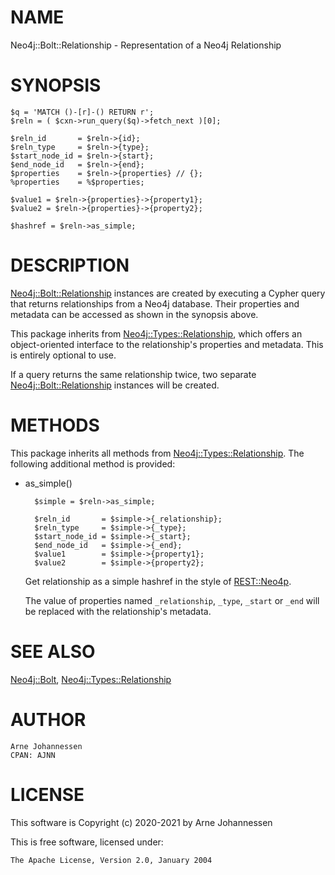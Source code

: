 # NAME

Neo4j::Bolt::Relationship - Representation of a Neo4j Relationship

# SYNOPSIS

    $q = 'MATCH ()-[r]-() RETURN r';
    $reln = ( $cxn->run_query($q)->fetch_next )[0];
    
    $reln_id       = $reln->{id};
    $reln_type     = $reln->{type};
    $start_node_id = $reln->{start};
    $end_node_id   = $reln->{end};
    $properties    = $reln->{properties} // {};
    %properties    = %$properties;
    
    $value1 = $reln->{properties}->{property1};
    $value2 = $reln->{properties}->{property2};
    
    $hashref = $reln->as_simple;

# DESCRIPTION

[Neo4j::Bolt::Relationship](/lib/Neo4j/Bolt/Relationship.md) instances are created by executing
a Cypher query that returns relationships from a Neo4j database.
Their properties and metadata can be accessed as shown in the
synopsis above.

This package inherits from [Neo4j::Types::Relationship](https://metacpan.org/pod/Neo4j::Types::Relationship), which
offers an object-oriented interface to the relationship's
properties and metadata. This is entirely optional to use.

If a query returns the same relationship twice, two separate
[Neo4j::Bolt::Relationship](/lib/Neo4j/Bolt/Relationship.md) instances will be created.

# METHODS

This package inherits all methods from [Neo4j::Types::Relationship](https://metacpan.org/pod/Neo4j::Types::Relationship).
The following additional method is provided:

- as\_simple()

        $simple = $reln->as_simple;
        
        $reln_id       = $simple->{_relationship};
        $reln_type     = $simple->{_type};
        $start_node_id = $simple->{_start};
        $end_node_id   = $simple->{_end};
        $value1        = $simple->{property1};
        $value2        = $simple->{property2};

    Get relationship as a simple hashref in the style of [REST::Neo4p](https://metacpan.org/pod/REST::Neo4p).

    The value of properties named `_relationship`, `_type`, `_start`
    or `_end` will be replaced with the relationship's metadata.

# SEE ALSO

[Neo4j::Bolt](/lib/Neo4j/Bolt.md), [Neo4j::Types::Relationship](https://metacpan.org/pod/Neo4j::Types::Relationship)

# AUTHOR

    Arne Johannessen
    CPAN: AJNN

# LICENSE

This software is Copyright (c) 2020-2021 by Arne Johannessen

This is free software, licensed under:

    The Apache License, Version 2.0, January 2004
